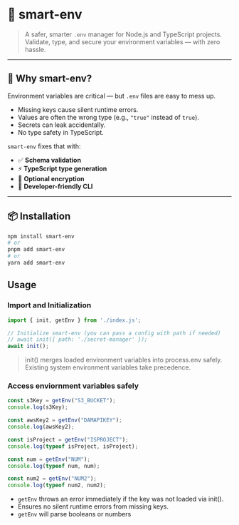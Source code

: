 # 🧩 smart-env

> A safer, smarter `.env` manager for Node.js and TypeScript projects.  
> Validate, type, and secure your environment variables — with zero hassle.

---

## 🚀 Why smart-env?

Environment variables are critical — but `.env` files are easy to mess up.

- Missing keys cause silent runtime errors.  
- Values are often the wrong type (e.g., `"true"` instead of `true`).  
- Secrets can leak accidentally.  
- No type safety in TypeScript.

`smart-env` fixes that with:
- ✅ **Schema validation**
- ⚡ **TypeScript type generation**
- 🔐 **Optional encryption**
- 🧠 **Developer-friendly CLI**

---

## 📦 Installation

```bash
npm install smart-env
# or
pnpm add smart-env
# or
yarn add smart-env
```

## Usage

### Import and Initialization
```javascript
import { init, getEnv } from './index.js';

// Initialize smart-env (you can pass a config with path if needed)
// await init({ path: './secret-manager' });
await init();
```
> init() merges loaded environment variables into process.env safely. Existing system environment variables take precedence.

### Access enviornment variables safely

```javascript
const s3Key = getEnv("S3_BUCKET");
console.log(s3Key);

const awsKey2 = getEnv("DAMAPIKEY");
console.log(awsKey2);

const isProject = getEnv("ISPROJECT");
console.log(typeof isProject, isProject);

const num = getEnv("NUM");
console.log(typeof num, num);

const num2 = getEnv("NUM2");
console.log(typeof num2, num2);
```
* `getEnv` throws an error immediately if the key was not loaded via init().
* Ensures no silent runtime errors from missing keys.
* `getEnv` will parse booleans or numbers



